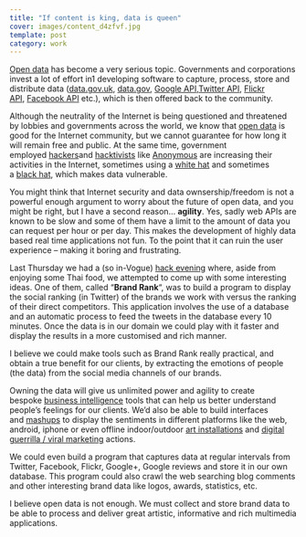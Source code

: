 ```yaml
---
title: "If content is king, data is queen"
cover: images/content_d4zfvf.jpg
template: post
category: work
---
```


[Open data](http://en.wikipedia.org/wiki/Open_data) has become a very serious topic. Governments and corporations invest a lot of effort in1 developing software to capture, process, store and distribute data ([data.gov.uk](http://data.gov.uk/), [data.gov](http://data.gov/), [Google API](https://developers.google.com/products/),[Twitter API](https://dev.twitter.com/), [Flickr API](http://www.flickr.com/services/api/), [Facebook API](http://developers.facebook.com/) etc.), which is then offered back to the community.

Although the neutrality of the Internet is being questioned and threatened by lobbies and governments across the world, we know that [open data](http://en.wikipedia.org/wiki/Open_data) is good for the Internet community, but we cannot guarantee for how long it will remain free and public. At the same time, government employed [hackers](http://en.wikipedia.org/wiki/Hacker_%28computer_security%29)and [hacktivists](http://en.wikipedia.org/wiki/Hacktivism) like [Anonymous](http://en.wikipedia.org/wiki/Anonymous_%28group%29) are increasing their activities in the Internet, sometimes using a [white hat](http://en.wikipedia.org/wiki/White_hat_%28computer_security%29) and sometimes a [black hat](http://en.wikipedia.org/wiki/Black_hat_hacking#Black_hat), which makes data vulnerable.

You might think that Internet security and data ownsership/freedom is not a powerful enough argument to worry about the future of open data, and you might be right, but I have a second reason… **agility**. Yes, sadly web APIs are known to be slow and some of them have a limit to the amount of data you can request per hour or per day. This makes the development of highly data based real time applications not fun. To the point that it can ruin the user experience – making it boring and frustrating.

Last Thursday we had a (so in-Vogue) [hack evening](http://en.wikipedia.org/wiki/Hackathon) where, aside from enjoying some Thai food, we attempted to come up with some interesting ideas. One of them, called “**Brand Rank**“, was to build a program to display the social ranking (in Twitter) of the brands we work with versus the ranking of their direct competitors. This application involves the use of a database and an automatic process to feed the tweets in the database every 10 minutes. Once the data is in our domain we could play with it faster and display the results in a more customised and rich manner.

I believe we could make tools such as Brand Rank really practical, and obtain a true benefit for our clients, by extracting the emotions of people (the data) from the social media channels of our brands.

Owning the data will give us unlimited power and agility to create bespoke [business intelligence](http://en.wikipedia.org/wiki/Business_intelligence) tools that can help us better understand people’s feelings for our clients. We’d also be able to build interfaces and [mashups](http://en.wikipedia.org/wiki/Mashup_%28web_application_hybrid%29) to display the sentiments in different platforms like the web, android, iphone or even offline indoor/outdoor [art installations](http://en.wikipedia.org/wiki/Art_installations) and [digital guerrilla / viral marketing](http://en.wikipedia.org/wiki/Guerrilla_marketing) actions.

We could even build a program that captures data at regular intervals from Twitter, Facebook, Flickr, Google+, Google reviews and store it in our own database. This program could also crawl the web searching blog comments and other interesting brand data like logos, awards, statistics, etc.

I believe open data is not enough. We must collect and store brand data to be able to process and deliver great artistic, informative and rich multimedia applications.
